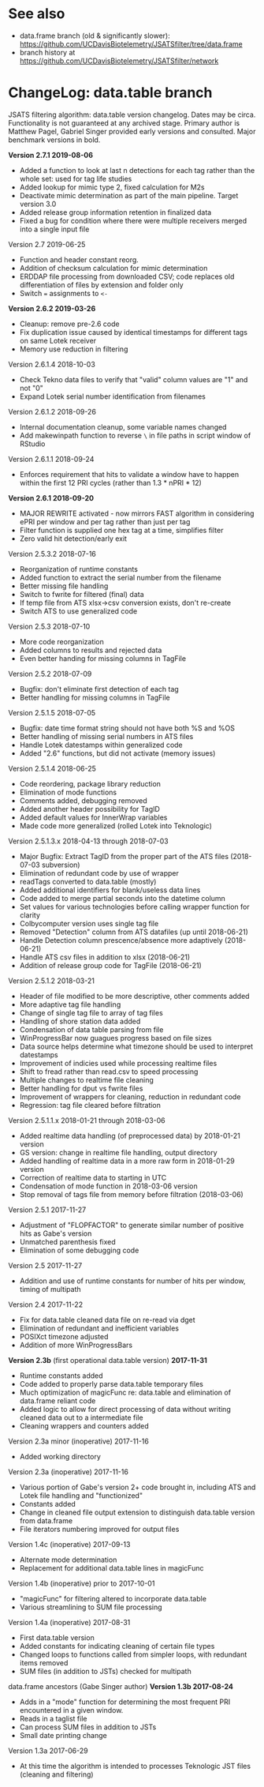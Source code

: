 # See also
* data.frame branch (old & significantly slower): https://github.com/UCDavisBiotelemetry/JSATSfilter/tree/data.frame
* branch history at https://github.com/UCDavisBiotelemetry/JSATSfilter/network

# ChangeLog: data.table branch
JSATS filtering algorithm: data.table version changelog. Dates may be circa. Functionality is not guaranteed at any archived stage.
Primary author is Matthew Pagel, Gabriel Singer provided early versions and consulted. Major benchmark versions in bold.

**Version 2.7.1	2019-08-06**
* Added a function to look at last n detections for each tag rather than the whole set: used for tag life studies
* Added lookup for mimic type 2, fixed calculation for M2s
* Deactivate mimic determination as part of the main pipeline. Target version 3.0
* Added release group information retention in finalized data
* Fixed a bug for condition where there were multiple receivers merged into a single input file

Version 2.7	2019-06-25
* Function and header constant reorg.
* Addition of checksum calculation for mimic determination
* ERDDAP file processing from downloaded CSV; code replaces old differentiation of files by extension and folder only
* Switch `=` assignments to `<-`

**Version 2.6.2	2019-03-26**
* Cleanup: remove pre-2.6 code
* Fix duplication issue caused by identical timestamps for different tags on same Lotek receiver
* Memory use reduction in filtering

Version 2.6.1.4	2018-10-03
* Check Tekno data files to verify that "valid" column values are "1" and not "0"
* Expand Lotek serial number identification from filenames

Version 2.6.1.2	2018-09-26
* Internal documentation cleanup, some variable names changed
* Add makewinpath function to reverse `\` in file paths in script window of RStudio

Version 2.6.1.1	2018-09-24
* Enforces requirement that hits to validate a window have to happen within the first 12 PRI cycles (rather than 1.3 * nPRI * 12)

**Version 2.6.1	2018-09-20**
* MAJOR REWRITE activated - now mirrors FAST algorithm in considering ePRI per window and per tag rather than just per tag
* Filter function is supplied one hex tag at a time, simplifies filter
* Zero valid hit detection/early exit

Version 2.5.3.2 2018-07-16
* Reorganization of runtime constants
* Added function to extract the serial number from the filename
* Better missing file handling
* Switch to fwrite for filtered (final) data
* If temp file from ATS xlsx->csv conversion exists, don't re-create
* Switch ATS to use generalized code

Version 2.5.3 2018-07-10
* More code reorganization
* Added columns to results and rejected data
* Even better handing for missing columns in TagFile

Version 2.5.2 2018-07-09
* Bugfix: don't eliminate first detection of each tag
* Better handling for missing columns in TagFile

Version 2.5.1.5 2018-07-05
* Bugfix: date time format string should not have both %S and %OS
* Better handling of missing serial numbers in ATS files
* Handle Lotek datestamps within generalized code
* Added "2.6" functions, but did not activate (memory issues)

Version 2.5.1.4 2018-06-25
* Code reordering, package library reduction
* Elimination of mode functions
* Comments added, debugging removed
* Added another header possibility for TagID
* Added default values for InnerWrap variables
* Made code more generalized (rolled Lotek into Teknologic)

Version 2.5.1.3.x 2018-04-13 through 2018-07-03
* Major Bugfix: Extract TagID from the proper part of the ATS files (2018-07-03 subversion)
* Elimination of redundant code by use of wrapper
* readTags converted to data.table (mostly)
* Added additional identifiers for blank/useless data lines
* Code added to merge partial seconds into the datetime column
* Set values for various technologies before calling wrapper function for clarity
* Colbycomputer version uses single tag file
* Removed "Detection" column from ATS datafiles (up until 2018-06-21)
* Handle Detection column prescence/absence more adaptively (2018-06-21)
* Handle ATS csv files in addition to xlsx (2018-06-21)
* Addition of release group code for TagFile (2018-06-21)

Version 2.5.1.2 2018-03-21
* Header of file modified to be more descriptive, other comments added
* More adaptive tag file handling
* Change of single tag file to array of tag files
* Handling of shore station data added
* Condensation of data table parsing from file
* WinProgressBar now guagues progress based on file sizes
* Data source helps determine what timezone should be used to interpret datestamps
* Improvement of indicies used while processing realtime files
* Shift to fread rather than read.csv to speed processing
* Multiple changes to realtime file cleaning
* Better handling for dput vs fwrite files
* Improvement of wrappers for cleaning, reduction in redundant code
* Regression: tag file cleared before filtration

Version 2.5.1.1.x 2018-01-21 through 2018-03-06
* Added realtime data handling (of preprocessed data) by 2018-01-21 version
* GS version: change in realtime file handling, output directory
* Added handling of realtime data in a more raw form in 2018-01-29 version
* Correction of realtime data to starting in UTC
* Condensation of mode function in 2018-03-06 version
* Stop removal of tags file from memory before filtration (2018-03-06)

Version 2.5.1 2017-11-27
* Adjustment of "FLOPFACTOR" to generate similar number of positive hits as Gabe's version
* Unmatched parenthesis fixed
* Elimination of some debugging code

Version 2.5 2017-11-27
* Addition and use of runtime constants for number of hits per window, timing of multipath

Version 2.4 2017-11-22
* Fix for data.table cleaned data file on re-read via dget
* Elimination of redundant and inefficient variables
* POSIXct timezone adjusted
* Addition of more WinProgressBars

**Version 2.3b** (first operational data.table version) **2017-11-31**
* Runtime constants added
* Code added to properly parse data.table temporary files
* Much optimization of magicFunc re: data.table and elimination of data.frame reliant code
* Added logic to allow for direct processing of data without writing cleaned data out to a intermediate file
* Cleaning wrappers and counters added

Version 2.3a minor (inoperative) 2017-11-16
* Added working directory

Version 2.3a (inoperative) 2017-11-16
* Various portion of Gabe's version 2+ code brought in, including ATS and Lotek file handling and "functionized"
* Constants added
* Change in cleaned file output extension to distinguish data.table version from data.frame
* File iterators numbering improved for output files

Version 1.4c (inoperative) 2017-09-13
* Alternate mode determination
* Replacement for additional data.table lines in magicFunc

Version 1.4b (inoperative) prior to 2017-10-01
* "magicFunc" for filtering altered to incorporate data.table
* Various streamlining to SUM file processing

Version 1.4a (inoperative) 2017-08-31
* First data.table version
* Added constants for indicating cleaning of certain file types
* Changed loops to functions called from simpler loops, with redundant items removed
* SUM files (in addition to JSTs) checked for multipath

data.frame ancestors (Gabe Singer author)
**Version 1.3b	2017-08-24**
* Adds in a "mode" function for determining the most frequent PRI encountered in a given window.
* Reads in a taglist file
* Can process SUM files in addition to JSTs
* Small date printing change

Version 1.3a	2017-06-29
* At this time the algorithm is intended to processes Teknologic JST files (cleaning and filtering)
